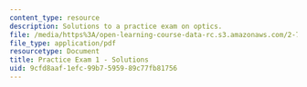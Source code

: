 ```yaml
---
content_type: resource
description: Solutions to a practice exam on optics.
file: /media/https%3A/open-learning-course-data-rc.s3.amazonaws.com/2-71-optics-spring-2009/9cfd8aaf1efc99b7595989c77fb81756_MIT2_71S09_practice1_sol.pdf
file_type: application/pdf
resourcetype: Document
title: Practice Exam 1 - Solutions
uid: 9cfd8aaf-1efc-99b7-5959-89c77fb81756
---
```

